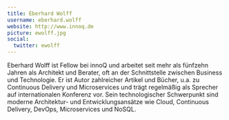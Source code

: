 ```yaml
---
title: Eberhard Wolff
username: eberhard.wolff
website: http://www.innoq.de
picture: ewolff.jpg
social:
  twitter: ewolff
---
```

Eberhard Wolff ist Fellow bei innoQ und arbeitet seit mehr als fünfzehn
Jahren als Architekt und Berater, oft an der Schnittstelle zwischen
Business und Technologie. Er ist Autor zahlreicher Artikel und Bücher,
u.a. zu Continuous Delivery und Microservices und trägt regelmäßig als
Sprecher auf internationalen Konferenz vor. Sein technologischer
Schwerpunkt sind moderne Architektur- und Entwicklungsansätze wie Cloud,
Continuous Delivery, DevOps, Microservices und NoSQL.  
